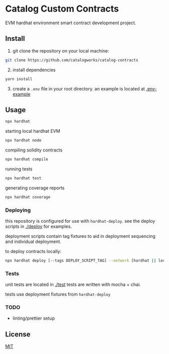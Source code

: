 # Catalog Custom Contracts 

EVM hardhat environment smart contract development project.



## Install

1. git clone the repository on your local machine:

```bash
git clone https://github.com/catalogworks/catalog-contracts
```

2. install dependencies

```bash
yarn install
```

3. create a ```.env``` file in your root directory. an example is located at [.env-example](.env-example)



## Usage

```bash
npx hardhat 
```

starting local hardhat EVM

```bash
npx hardhat node
```

compiling solidity contracts

```bash
npx hardhat compile
```


running tests

```bash
npx hardhat test
```


generating coverage reports

```bash
npx hardhat coverage
```



### Deploying

this repository is configured for use with `hardhat-deploy`.
see the deploy scripts in [./deploy](./deploy) for examples.

deployment scripts contain tag fixtures to aid in deployment sequencing and individual deployment. 

to deploy contracts locally:

```bash
npx hardhat deploy [--tags DEPLOY_SCRIPT_TAG] --network [hardhat || localhost]
```



### Tests

unit tests are located in [./test](./test)
tests are written with mocha + chai.

tests use deployment fixtures from `hardhat-deploy` 


### TODO
- linting/prettier setup



## License

[MIT](LICENSE)

